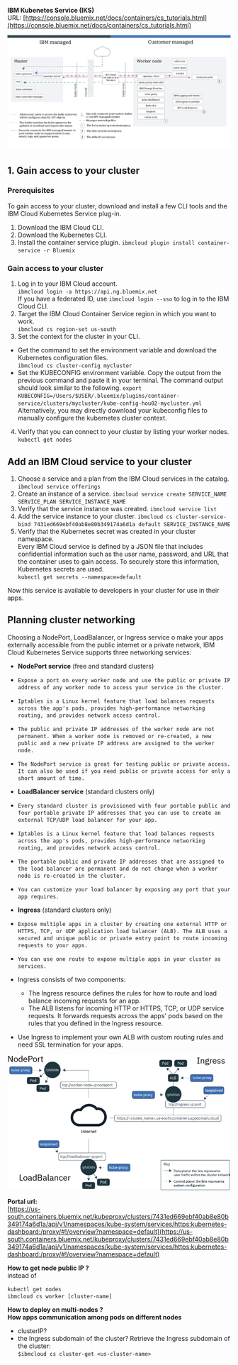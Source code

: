 **IBM Kubenetes Service (IKS)**  
URL: [https://console.bluemix.net/docs/containers/cs_tutorials.html](https://console.bluemix.net/docs/containers/cs_tutorials.html)

![Service Architecture](../img/cs_org_ov.png)

## 1. Gain access to your cluster
### Prerequisites

To gain access to your cluster, download and install a few CLI tools and the IBM Cloud Kubernetes Service plug-in.

1. Download the IBM Cloud CLI.
2. Download the Kubernetes CLI.
3. Install the container service plugin.
`ibmcloud plugin install container-service -r Bluemix
`

### Gain access to your cluster
1. Log in to your IBM Cloud account.  
`
ibmcloud login -a https://api.ng.bluemix.net
`  
If you have a federated ID, use `ibmcloud login --sso` to log in to the IBM Cloud CLI.
2. Target the IBM Cloud Container Service region in which you want to work.  
`ibmcloud cs region-set us-south`  
3. Set the context for the cluster in your CLI.
 * Get the command to set the environment variable and download the Kubernetes configuration files.  
`
ibmcloud cs cluster-config mycluster
`
 * Set the KUBECONFIG environment variable. Copy the output from the previous command and paste it in your terminal. The command output should look similar to the following.
`
export KUBECONFIG=/Users/$USER/.bluemix/plugins/container-service/clusters/mycluster/kube-config-hou02-mycluster.yml
`  
Alternatively, you may directly download your kubeconfig files to manually configure the kubernetes cluster context.  
4. Verify that you can connect to your cluster by listing your worker nodes.  
`
kubectl get nodes
`

## Add an IBM Cloud service to your cluster
1. Choose a service and a plan from the IBM Cloud services in the catalog.
`
ibmcloud service offerings
`
2. Create an instance of a service.
`
ibmcloud service create SERVICE_NAME SERVICE_PLAN SERVICE_INSTANCE_NAME
`
3. Verify that the service instance was created.
`
ibmcloud service list
`
4. Add the service instance to your cluster.
`
ibmcloud cs cluster-service-bind 7431ed669ebf40ab8e80b349174a6d1a default SERVICE_INSTANCE_NAME
`
5. Verify that the Kubernetes secret was created in your cluster namespace.  
Every IBM Cloud service is defined by a JSON file that includes confidential information such as the user name, password, and URL that the container uses to gain access. To securely store this information, Kubernetes secrets are used.  
`
kubectl get secrets --namespace=default
` 

Now this service is available to developers in your cluster for use in their apps.

## Planning cluster networking
Choosing a NodePort, LoadBalancer, or Ingress service
o make your apps externally accessible from the public internet or a private network, IBM Cloud Kubernetes Service supports three networking services:

* **NodePort service** (free and standard clusters)

 *     Expose a port on every worker node and use the public or private IP address of any worker node to access your service in the cluster.
 *     Iptables is a Linux kernel feature that load balances requests across the app's pods, provides high-performance networking routing, and provides network access control.
 *     The public and private IP addresses of the worker node are not permanent. When a worker node is removed or re-created, a new public and a new private IP address are assigned to the worker node.
 *     The NodePort service is great for testing public or private access. It can also be used if you need public or private access for only a short amount of time.

* **LoadBalancer service** (standard clusters only)

 *     Every standard cluster is provisioned with four portable public and four portable private IP addresses that you can use to create an external TCP/UDP load balancer for your app.
 *     Iptables is a Linux kernel feature that load balances requests across the app's pods, provides high-performance networking routing, and provides network access control.
 *     The portable public and private IP addresses that are assigned to the load balancer are permanent and do not change when a worker node is re-created in the cluster.
 *     You can customize your load balancer by exposing any port that your app requires.

* **Ingress** (standard clusters only)

 *     Expose multiple apps in a cluster by creating one external HTTP or HTTPS, TCP, or UDP application load balancer (ALB). The ALB uses a secured and unique public or private entry point to route incoming requests to your apps.
 *     You can use one route to expose multiple apps in your cluster as services.
 * Ingress consists of two components:
      - The Ingress resource defines the rules for how to route and load balance incoming requests for an app.
      - The ALB listens for incoming HTTP or HTTPS, TCP, or UDP service requests. It forwards requests across the apps' pods based on the rules that you defined in the Ingress resource.
 * Use Ingress to implement your own ALB with custom routing rules and need SSL termination for your apps.

![networking](../img/networking.png) 
 

**Portal url:**  
[https://us-south.containers.bluemix.net/kubeproxy/clusters/7431ed669ebf40ab8e80b349174a6d1a/api/v1/namespaces/kube-system/services/https:kubernetes-dashboard:/proxy/#!/overview?namespace=default](https://us-south.containers.bluemix.net/kubeproxy/clusters/7431ed669ebf40ab8e80b349174a6d1a/api/v1/namespaces/kube-system/services/https:kubernetes-dashboard:/proxy/#!/overview?namespace=default)

**How to get node public IP  ?**  
instead of
   
```
kubectl get nodes    
ibmcloud cs worker [cluster-name]
```

**How to deploy on multi-nodes ?**  
**How apps communication among pods on different nodes**  

* clusterIP? 
* the Ingress subdomain of the cluster?
Retrieve the Ingress subdomain of the cluster:  
`
$ibmcloud cs cluster-get <us-cluster-name>
`

